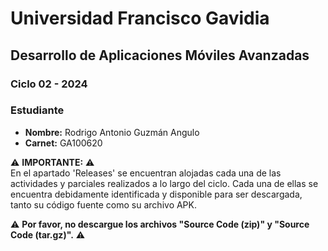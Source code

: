# Universidad Francisco Gavidia
## Desarrollo de Aplicaciones Móviles Avanzadas
### Ciclo 02 - 2024
### Estudiante
- **Nombre:** Rodrigo Antonio Guzmán Angulo
- **Carnet:** GA100620

⚠ **IMPORTANTE:** ⚠  
En el apartado 'Releases' se encuentran alojadas cada una de las actividades y parciales realizados a lo largo del ciclo. Cada una de ellas se encuentra debidamente identificada y disponible para ser descargada, tanto su código fuente como su archivo APK.

⚠ **Por favor, no descargue los archivos "Source Code (zip)" y "Source Code (tar.gz)".** ⚠
